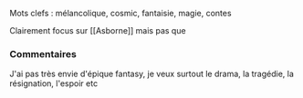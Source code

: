 Mots clefs :
mélancolique, cosmic, fantaisie, magie, contes

Clairement focus sur [[Asborne]] mais pas que
### Commentaires
J'ai pas très envie d'épique fantasy, je veux surtout le drama, la tragédie, la résignation, l'espoir etc